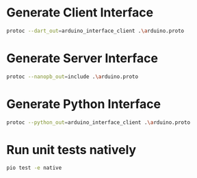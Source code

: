 # Generate Client Interface
```sh
protoc --dart_out=arduino_interface_client .\arduino.proto
```

# Generate Server Interface
```sh
protoc --nanopb_out=include .\arduino.proto
```

# Generate Python Interface
```sh
protoc --python_out=arduino_interface_client .\arduino.proto
```


# Run unit tests natively
```sh
pio test -e native
```